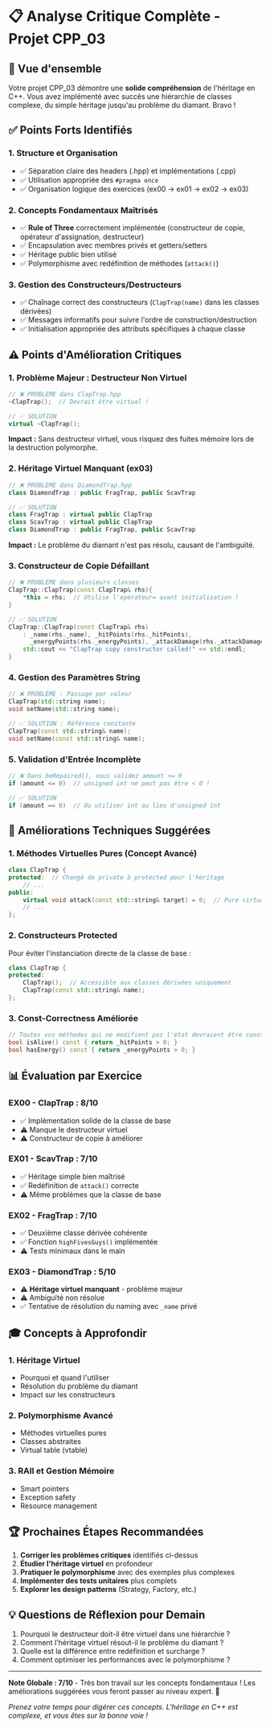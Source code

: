 # 📋 Analyse Critique Complète - Projet CPP_03

## 🎯 Vue d'ensemble

Votre projet CPP_03 démontre une **solide compréhension** de l'héritage en C++. Vous avez implémenté avec succès une hiérarchie de classes complexe, du simple héritage jusqu'au problème du diamant. Bravo !

## ✅ Points Forts Identifiés

### 1. **Structure et Organisation**
- ✅ Séparation claire des headers (.hpp) et implémentations (.cpp)
- ✅ Utilisation appropriée des `#pragma once`
- ✅ Organisation logique des exercices (ex00 → ex01 → ex02 → ex03)

### 2. **Concepts Fondamentaux Maîtrisés**
- ✅ **Rule of Three** correctement implémentée (constructeur de copie, opérateur d'assignation, destructeur)
- ✅ Encapsulation avec membres privés et getters/setters
- ✅ Héritage public bien utilisé
- ✅ Polymorphisme avec redéfinition de méthodes (`attack()`)

### 3. **Gestion des Constructeurs/Destructeurs**
- ✅ Chaînage correct des constructeurs (`ClapTrap(name)` dans les classes dérivées)
- ✅ Messages informatifs pour suivre l'ordre de construction/destruction
- ✅ Initialisation appropriée des attributs spécifiques à chaque classe

## ⚠️ Points d'Amélioration Critiques

### 1. **Problème Majeur : Destructeur Non Virtuel**
```cpp
// ❌ PROBLÈME dans ClapTrap.hpp
~ClapTrap();  // Devrait être virtual !

// ✅ SOLUTION
virtual ~ClapTrap();
```
**Impact :** Sans destructeur virtuel, vous risquez des fuites mémoire lors de la destruction polymorphe.

### 2. **Héritage Virtuel Manquant (ex03)**
```cpp
// ❌ PROBLÈME dans DiamondTrap.hpp
class DiamondTrap : public FragTrap, public ScavTrap

// ✅ SOLUTION
class FragTrap : virtual public ClapTrap
class ScavTrap : virtual public ClapTrap
class DiamondTrap : public FragTrap, public ScavTrap
```
**Impact :** Le problème du diamant n'est pas résolu, causant de l'ambiguïté.

### 3. **Constructeur de Copie Défaillant**
```cpp
// ❌ PROBLÈME dans plusieurs classes
ClapTrap::ClapTrap(const ClapTrap& rhs){
    *this = rhs;  // Utilise l'opérateur= avant initialisation !
}

// ✅ SOLUTION
ClapTrap::ClapTrap(const ClapTrap& rhs) 
    : _name(rhs._name), _hitPoints(rhs._hitPoints), 
      _energyPoints(rhs._energyPoints), _attackDamage(rhs._attackDamage) {
    std::cout << "ClapTrap copy constructor called!" << std::endl;
}
```

### 4. **Gestion des Paramètres String**
```cpp
// ❌ PROBLÈME : Passage par valeur
ClapTrap(std::string name);
void setName(std::string name);

// ✅ SOLUTION : Référence constante
ClapTrap(const std::string& name);
void setName(const std::string& name);
```

### 5. **Validation d'Entrée Incomplète**
```cpp
// ❌ Dans beRepaired(), vous validez amount <= 0
if (amount <= 0)  // unsigned int ne peut pas être < 0 !

// ✅ SOLUTION
if (amount == 0)  // Ou utiliser int au lieu d'unsigned int
```

## 🔧 Améliorations Techniques Suggérées

### 1. **Méthodes Virtuelles Pures** (Concept Avancé)
```cpp
class ClapTrap {
protected:  // Changé de private à protected pour l'héritage
    // ...
public:
    virtual void attack(const std::string& target) = 0;  // Pure virtual
    // ...
};
```

### 2. **Constructeurs Protected**
Pour éviter l'instanciation directe de la classe de base :
```cpp
class ClapTrap {
protected:
    ClapTrap();  // Accessible aux classes dérivées uniquement
    ClapTrap(const std::string& name);
};
```

### 3. **Const-Correctness Améliorée**
```cpp
// Toutes vos méthodes qui ne modifient pas l'état devraient être const
bool isAlive() const { return _hitPoints > 0; }
bool hasEnergy() const { return _energyPoints > 0; }
```

## 📊 Évaluation par Exercice

### **EX00 - ClapTrap** : 8/10
- ✅ Implémentation solide de la classe de base
- ⚠️ Manque le destructeur virtuel
- ⚠️ Constructeur de copie à améliorer

### **EX01 - ScavTrap** : 7/10  
- ✅ Héritage simple bien maîtrisé
- ✅ Redéfinition de `attack()` correcte
- ⚠️ Même problèmes que la classe de base

### **EX02 - FragTrap** : 7/10
- ✅ Deuxième classe dérivée cohérente
- ✅ Fonction `highFivesGuys()` implémentée
- ⚠️ Tests minimaux dans le main

### **EX03 - DiamondTrap** : 5/10
- ⚠️ **Héritage virtuel manquant** - problème majeur
- ⚠️ Ambiguïté non résolue
- ✅ Tentative de résolution du naming avec `_name` privé

## 🎓 Concepts à Approfondir

### 1. **Héritage Virtuel**
- Pourquoi et quand l'utiliser
- Résolution du problème du diamant
- Impact sur les constructeurs

### 2. **Polymorphisme Avancé**
- Méthodes virtuelles pures
- Classes abstraites
- Virtual table (vtable)

### 3. **RAII et Gestion Mémoire**
- Smart pointers
- Exception safety
- Resource management

## 🏆 Prochaines Étapes Recommandées

1. **Corriger les problèmes critiques** identifiés ci-dessus
2. **Étudier l'héritage virtuel** en profondeur
3. **Pratiquer le polymorphisme** avec des exemples plus complexes
4. **Implémenter des tests unitaires** plus complets
5. **Explorer les design patterns** (Strategy, Factory, etc.)

## 💡 Questions de Réflexion pour Demain

1. Pourquoi le destructeur doit-il être virtuel dans une hiérarchie ?
2. Comment l'héritage virtuel résout-il le problème du diamant ?
3. Quelle est la différence entre redéfinition et surcharge ?
4. Comment optimiser les performances avec le polymorphisme ?

---

**Note Globale : 7/10** - Très bon travail sur les concepts fondamentaux ! Les améliorations suggérées vous feront passer au niveau expert. 🚀

*Prenez votre temps pour digérer ces concepts. L'héritage en C++ est complexe, et vous êtes sur la bonne voie !*